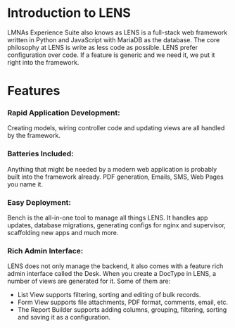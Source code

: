 #  Introduction to LENS  
  
LMNAs Experience Suite also knows as LENS is a full-stack web framework written in Python and JavaScript with MariaDB as the database. The core philosophy at LENS is write as less code as possible. LENS prefer configuration over code. If a feature is generic and we need it, we put it right into the framework.  
  

# **Features**  
  

### Rapid Application Development:
  
Creating models, wiring controller code and updating views are all handled by the framework.
  
### Batteries Included:  
  
Anything that might be needed by a modern web application is probably built into the framework already. PDF generation, Emails, SMS, Web Pages you name it.

### Easy Deployment:  
  
Bench is the all-in-one tool to manage all things LENS. It handles app updates, database migrations, generating configs for nginx and supervisor, scaffolding new apps and much more. 

  
### Rich Admin Interface:  

LENS does not only manage the backend, it also comes with a feature rich admin interface called the Desk. When you create a DocType in LENS, a number of views are generated for it. Some of them are:

- List View supports filtering, sorting and editing of bulk records.
- Form View supports file attachments, PDF format, comments, email, etc.
- The Report Builder supports adding columns, grouping, filtering, sorting and saving it as a configuration.
<!--stackedit_data:
eyJoaXN0b3J5IjpbMjA5NDc4NDcwMCwyOTUyMjY3NDgsLTEzMT
c3MTM1NDgsLTE3NzE1NDA3NzEsNjc4ODIwMzMyLC0xMjc2NTA5
NTMzLDIxMDgwOTE5OTEsMjEyNjg4MjQ2LDEyMTI2NTkwNTIsLT
YwOTk3ODg5NiwxMzI1ODkwNzcxLDU5NTIzMTg3OSwyMTE3MDg2
NDMsMTMyMTE3Mzk3MF19
-->